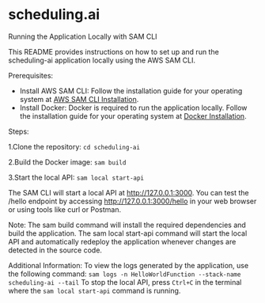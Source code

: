 # scheduling.ai
Running the Application Locally with SAM CLI

This README provides instructions on how to set up and run the scheduling-ai application locally using the AWS SAM CLI.

Prerequisites:
- Install AWS SAM CLI: Follow the installation guide for your operating system at [AWS SAM CLI Installation](https://docs.aws.amazon.com/serverless-application-model/latest/developerguide/serverless-sam-cli-install.html).
- Install Docker: Docker is required to run the application locally. Follow the installation guide for your operating system at [Docker Installation](https://docs.docker.com/get-docker/).

Steps:

1.Clone the repository:
```cd scheduling-ai```

2.Build the Docker image:
```sam build```

3.Start the local API:
```sam local start-api```

The SAM CLI will start a local API at http://127.0.0.1:3000. You can test the /hello endpoint by accessing http://127.0.0.1:3000/hello in your web browser or using tools like curl or Postman.

Note:
The sam build command will install the required dependencies and build the application.
The sam local start-api command will start the local API and automatically redeploy the application whenever changes are detected in the source code.

Additional Information:
To view the logs generated by the application, use the following command:
```sam logs -n HelloWorldFunction --stack-name scheduling-ai --tail```
To stop the local API, press ```Ctrl+C``` in the terminal where the ```sam local start-api``` command is running.
